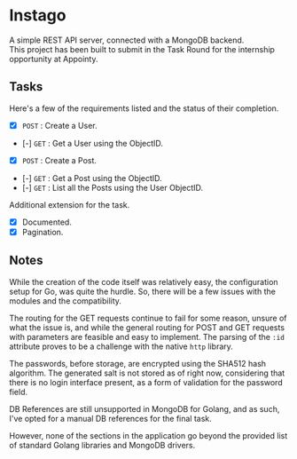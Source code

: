 # Instago

A simple REST API server, connected with a MongoDB backend.\
This project has been built to submit in the Task Round for the internship opportunity at Appointy.

## Tasks
Here's a few of the requirements listed and the status of their completion.

- [X] `POST` : Create a User.
- [-] `GET`  : Get a User using the ObjectID.
- [X] `POST` : Create a Post.
- [-] `GET`  : Get a Post using the ObjectID.
- [-] `GET`  : List all the Posts using the User ObjectID.

Additional extension for the task.
- [X] Documented.
- [X] Pagination.

## Notes

While the creation of the code itself was relatively easy, the configuration setup for Go, was quite the hurdle.
So, there will be a few issues with the modules and the compatibility.

The routing for the GET requests continue to fail for some reason, unsure of what the issue is,
and while the general routing for POST and GET requests with parameters are feasible and easy to implement.
The parsing of the `:id` attribute proves to be a challenge with the native `http` library.

The passwords, before storage, are encrypted using the SHA512 hash algorithm.
The generated salt is not stored as of right now, considering that there is no login interface present, 
as a form of validation for the password field.

DB References are still unsupported in MongoDB for Golang, and as such, I've opted for a manual DB references for the final task.

However, none of the sections in the application go beyond the provided list of standard Golang libraries and MongoDB drivers.
